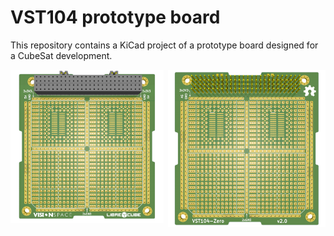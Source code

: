 # VST104 prototype board
This repository contains a KiCad project of a prototype board designed for a CubeSat development.

<img align="left" src="gallery/top.png" width=48.64%/> <img align="right" src="gallery/bottom.png" width=50%/>

